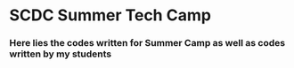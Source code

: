 # SCDC Summer Tech Camp

### Here lies the codes written for Summer Camp as well as codes written by my students
